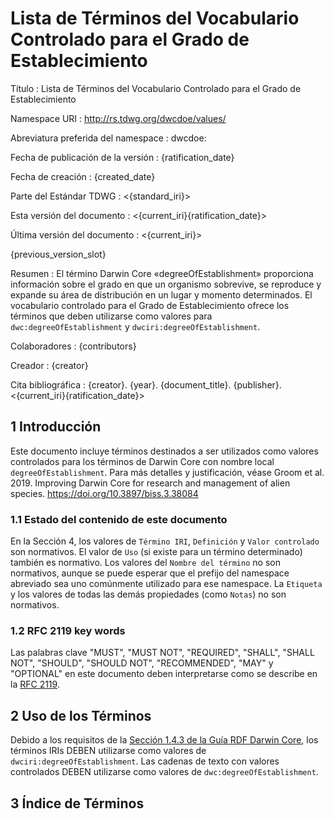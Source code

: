 # Lista de Términos del Vocabulario Controlado para el Grado de Establecimiento

Título
: Lista de Términos del Vocabulario Controlado para el Grado de Establecimiento

Namespace URI
: <http://rs.tdwg.org/dwcdoe/values/>

Abreviatura preferida del namespace
: dwcdoe:

Fecha de publicación de la versión
: {ratification_date}

Fecha de creación
: {created_date}

Parte del Estándar TDWG
: <{standard_iri}>

Esta versión del documento
: <{current_iri}{ratification_date}>

Última versión del documento
: <{current_iri}>

{previous_version_slot}

Resumen
: El término Darwin Core «degreeOfEstablishment» proporciona información sobre el grado en que un organismo sobrevive, se reproduce y expande su área de distribución en un lugar y momento determinados. El vocabulario controlado para el Grado de Establecimiento ofrece los términos que deben utilizarse como valores para `dwc:degreeOfEstablishment` y `dwciri:degreeOfEstablishment`.

Colaboradores
: {contributors}

Creador
: {creator}

Cita bibliográfica
: {creator}. {year}. {document_title}. {publisher}. <{current_iri}{ratification_date}>

## 1 Introducción

Este documento incluye términos destinados a ser utilizados como valores controlados para los términos de Darwin Core con nombre local `degreeOfEstablishment`. Para más detalles y justificación, véase Groom et al. 2019. Improving Darwin Core for research and management of alien species. <https://doi.org/10.3897/biss.3.38084>

### 1.1 Estado del contenido de este documento

En la Sección 4, los valores de `Término IRI`, `Definición` y `Valor controlado` son normativos. El valor de `Uso` (si existe para un término determinado) también es normativo.  Los valores del `Nombre del término` no son normativos, aunque se puede esperar que el prefijo del namespace abreviado sea uno comúnmente utilizado para ese namespace.  La `Etiqueta` y los valores de todas las demás propiedades (como `Notas`) no son normativos.

### 1.2 RFC 2119 key words

Las palabras clave "MUST", "MUST NOT", "REQUIRED", "SHALL", "SHALL NOT", "SHOULD", "SHOULD NOT", "RECOMMENDED", "MAY" y "OPTIONAL" en este documento deben interpretarse como se describe en la [RFC 2119](https://tools.ietf.org/html/rfc2119).

## 2 Uso de los Términos

Debido a los requisitos de la [Sección 1.4.3 de la Guía RDF Darwin Core](http://rs.tdwg.org/dwc/terms/guides/rdf/#143-use-of-darwin-core-terms-in-rdf-normative), los términos IRIs DEBEN utilizarse como valores de `dwciri:degreeOfEstablishment`. Las cadenas de texto con valores controlados DEBEN utilizarse como valores de `dwc:degreeOfEstablishment`.

## 3 Índice de Términos
